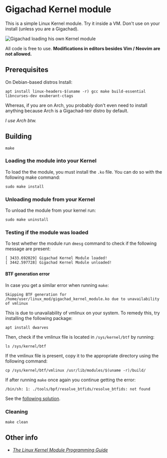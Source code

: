 # Gigachad Kernel module

This is a simple Linux Kernel module. Try it inside a VM. Don't use on your install (unless you are a Gigachad).

![Gigachad loading his own Kernel module](https://i.imgflip.com/6c7jl7.png)

All code is free to use. **Modifications in editors besides Vim / Neovim are not allowed.**

## Prerequisites

On Debian-based distros Install:

```shell
apt install linux-headers-$(uname -r) gcc make build-essential libncurses-dev exuberant-ctags
```

Whereas, if you are on Arch, you probably don't even need to install anything because Arch is a Gigachad-teir distro by default.

*I use Arch btw.*

## Building

```shell
make
```

### Loading the module into your Kernel

To load the the module, you must install the `.ko` file. You can do so with the following make command:

```shell
sudo make install
```

### Unloading module from your Kernel

To unload the module from your kernel run:

```shell
sudo make uninstall
```

### Testing if the module was loaded

To test whether the module run `dmesg` command to check if the following message are present:

```shell
[ 3433.692029] Gigachad Kernel Module loaded!
[ 3442.597728] Gigachad Kernel Module unloaded!
```

#### BTF generation error

In case you get a similar error when running `make`:

```
Skipping BTF generation for /home/user/linux_mod/gigachad_kernel_module.ko due to unavailability of vmlinux
```

This is due to unavailability of vmlinux on your system. To remedy this, try installing the following package:

```shell
apt install dwarves
```

Then, check if the vmlinux file is located in `/sys/kernel/btf` by running:

```shell
ls /sys/kernel/btf
```

If the vmlinux file is present, copy it to the appropriate directory using the following command:

```shell
cp /sys/kernel/btf/vmlinux /usr/lib/modules/$(uname -r)/build/
```

If after running `make` once again you continue getting the error:

```
/bin/sh: 1: ./tools/bpf/resolve_btfids/resolve_btfids: not found
```

See the [following solution](https://github.com/aircrack-ng/rtl8188eus/issues/263).

### Cleaning

```shell
make clean
```

## Other info

- [*The Linux Kernel Module Programming Guide*](https://github.com/sysprog21/lkmpg)
